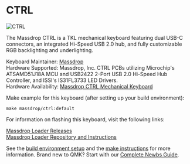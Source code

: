 # CTRL

![CTRL](https://massdrop-s3.imgix.net/product-images/massdrop-ntkl-mechanical-keyboard/FP/W6zvr0cTR4KVDY5z8rwp_AI7B6588%20copy%20page.jpg?auto=format&fm=jpg&fit=max&w=700&h=467&dpr=1&q=80)

The Massdrop CTRL is a TKL mechanical keyboard featuring dual USB-C connectors, an integrated Hi-Speed USB 2.0 hub, and fully customizable RGB backlighting and underlighting.

Keyboard Maintainer: [Massdrop](https://github.com/massdrop)  
Hardware Supported: Massdrop, Inc. CTRL PCBs utilizing Microchip's ATSAMD51J18A MCU and USB2422 2-Port USB 2.0 Hi-Speed Hub Controller, and ISSI's IS31FL3733 LED Drivers.  
Hardware Availability: [Massdrop CTRL Mechanical Keyboard](https://www.massdrop.com/buy/massdrop-ctrl-mechanical-keyboard)

Make example for this keyboard (after setting up your build environment):

    make massdrop/ctrl:default

For information on flashing this keyboard, visit the following links:

[Massdrop Loader Releases](https://github.com/Massdrop/mdloader/releases/tag/0.0.1)  
[Massdrop Loader Repository and Instructions](https://github.com/Massdrop/mdloader)

See the [build environment setup](https://docs.qmk.fm/#/getting_started_build_tools) and the [make instructions](https://docs.qmk.fm/#/getting_started_make_guide) for more information. Brand new to QMK? Start with our [Complete Newbs Guide](https://docs.qmk.fm/#/newbs).